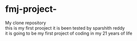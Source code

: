 # fmj-project-
My clone repository
<br>
this is my first prooject 
it is been tested by sparshith reddy 
<BR>
it is going to be my first project of coding in my 21 years of life 
